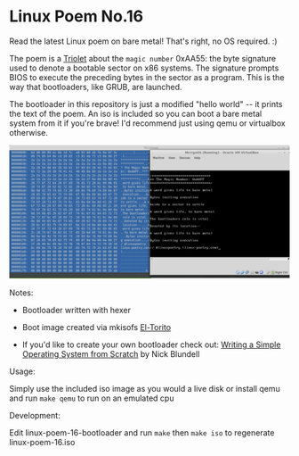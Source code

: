 Linux Poem No.16
======================

Read the latest Linux poem on bare metal! That's right, no OS required. :)

The poem is a [Triolet](https://en.wikipedia.org/wiki/Triolet) about the `magic number` 0xAA55: the byte signature used to denote a bootable sector on x86 systems. The signature prompts BIOS to execute the preceding bytes in the sector as a program. This is the way that bootloaders, like GRUB, are launched.

The bootloader in this repository is just a modified "hello world" -- it prints the text of the poem. An iso is included so you can boot a bare metal system from it if you're brave! I'd recommend just using qemu or virtualbox otherwise.

<img src="poem16.png"></img>

Notes:

- Bootloader written with hexer

- Boot image created via mkisofs [El-Torito](http://wiki.osdev.org/El-Torito)

- If you'd like to create your own bootloader check out: [Writing a Simple Operating System from Scratch](http://www.cs.bham.ac.uk/~exr/lectures/opsys/10_11/lectures/os-dev.pdf) by Nick Blundell

Usage:

  Simply use the included iso image as you would a live disk or install qemu and run ``make qemu`` to run on an emulated cpu

Development:
  
  Edit linux-poem-16-bootloader and run ``make``  then ``make iso`` to regenerate linux-poem-16.iso
